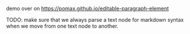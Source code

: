 demo over on https://pomax.github.io/editable-paragraph-element

TODO: make sure that we always parse a text node for markdown syntax when we move from one text node to another.
